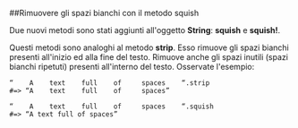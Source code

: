 ##Rimuovere gli spazi bianchi con il metodo squish

Due nuovi metodi sono stati aggiunti all'oggetto **String**: **squish** e **squish!**.

Questi metodi sono analoghi al metodo **strip**. Esso rimuove gli spazi bianchi presenti all'inizio ed alla fine del testo. Rimuove anche gli spazi inutili (spazi bianchi ripetuti) presenti all'interno del testo. Osservate l'esempio:

	“    A    text    full    of     spaces    “.strip
	#=> “A    text    full    of     spaces”

	“    A    text    full    of     spaces    “.squish
	#=> “A text full of spaces”
